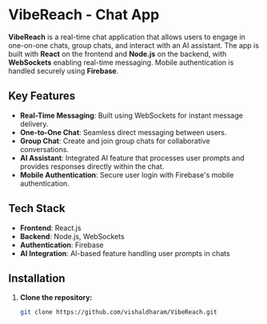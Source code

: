 # **VibeReach - Chat App**

**VibeReach** is a real-time chat application that allows users to engage in one-on-one chats, group chats, and interact with an AI assistant. The app is built with **React** on the frontend and **Node.js** on the backend, with **WebSockets** enabling real-time messaging. Mobile authentication is handled securely using **Firebase**.

## **Key Features**

- **Real-Time Messaging**: Built using WebSockets for instant message delivery.
- **One-to-One Chat**: Seamless direct messaging between users.
- **Group Chat**: Create and join group chats for collaborative conversations.
- **AI Assistant**: Integrated AI feature that processes user prompts and provides responses directly within the chat.
- **Mobile Authentication**: Secure user login with Firebase's mobile authentication.

## **Tech Stack**

- **Frontend**: React.js
- **Backend**: Node.js, WebSockets
- **Authentication**: Firebase
- **AI Integration**: AI-based feature handling user prompts in chats

## **Installation**

1. **Clone the repository:**
   ```bash
   git clone https://github.com/vishaldharam/VibeReach.git
